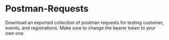 # Postman-Requests
Download an exported collection of postman requests for testing customer, events, and registrations. Make sure to change the bearer token to your own one.
